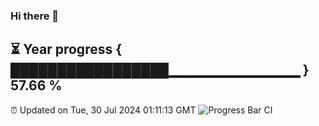### Hi there 👋
⏳ Year progress { █████████████████▁▁▁▁▁▁▁▁▁▁▁▁▁ } 57.66 %
---
⏰ Updated on Tue, 30 Jul 2024 01:11:13 GMT
![Progress Bar CI](https://github.com/liununu/liununu/workflows/Progress%20Bar%20CI/badge.svg)
